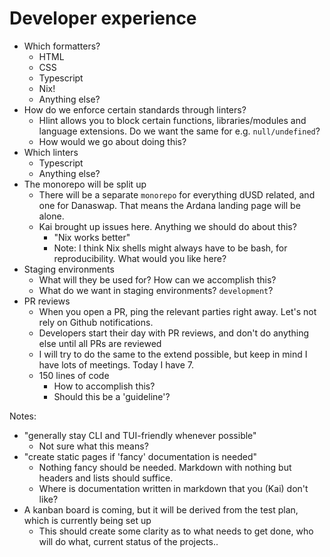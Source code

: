 # Developer experience

- Which formatters?
  * HTML
  * CSS
  * Typescript
  * Nix!
  * Anything else?
- How do we enforce certain standards through linters?
  * Hlint allows you to block certain functions, libraries/modules and language
    extensions. Do we want the same for e.g. `null/undefined`?
  * How would we go about doing this?
- Which linters
  * Typescript
  * Anything else?
- The monorepo will be split up
  * There will be a separate `monorepo` for everything dUSD related, and one for
    Danaswap. That means the Ardana landing page will be alone.
  * Kai brought up issues here. Anything we should do about this?
    - "Nix works better"
    - Note: I think Nix shells might always have to be bash, for
      reproducibility. What would you like here?
- Staging environments
  * What will they be used for? How can we accomplish this?
  * What do we want in staging environments? `development`?
- PR reviews
  * When you open a PR, ping the relevant parties right away. Let's not rely on
    Github notifications.
  * Developers start their day with PR reviews, and don't do anything else until
    all PRs are reviewed
  * I will try to do the same to the extend possible, but keep in mind I have
    lots of meetings. Today I have 7.
  * 150 lines of code
    - How to accomplish this?
    - Should this be a 'guideline'?

Notes:
- "generally stay CLI and TUI-friendly whenever possible"
  * Not sure what this means?
- "create static pages if 'fancy' documentation is needed"
  * Nothing fancy should be needed. Markdown with nothing but headers and lists
    should suffice.
  * Where is documentation written in markdown that you (Kai) don't like?
- A kanban board is coming, but it will be derived from the test plan, which is
  currently being set up
  * This should create some clarity as to what needs to get done, who will do
    what, current status of the projects..



